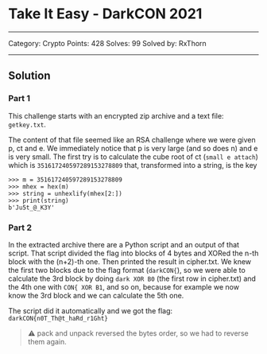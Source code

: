 # Take It Easy - DarkCON 2021

---

Category: Crypto
Points: 428
Solves: 99
Solved by: RxThorn

---

## Solution

### Part 1

This challenge starts with an encrypted zip archive and a text file: `getkey.txt`.

The content of that file seemed like an RSA challenge where we were given p, ct and e.
We immediately notice that p is very large (and so does n) and e is very small.
The first try is to calculate the cube root of ct (`small e attach`) which is `351617240597289153278809` that, transformed into a string, is the key

```py3
>>> m = 351617240597289153278809
>>> mhex = hex(m)
>>> string = unhexlify(mhex[2:])
>>> print(string)
b'Ju5t_@_K3Y'
```

### Part 2

In the extracted archive there are a Python script and an output of that script.
That script divided the flag into blocks of 4 bytes and XORed the n-th block with the (n+2)-th one. Then printed the result in cipher.txt.
We knew the first two blocks due to the flag format (`darkCON{`), so we were able to calculate the 3rd block by doing `dark XOR B0` (the first row in cipher.txt) and the 4th one with `CON{ XOR B1`, and so on, because for example we now know the 3rd block and we can calculate the 5th one.

The script did it automatically and we got the flag: `darkCON{n0T_Th@t_haRd_r1Ght}`

> :warning: pack and unpack reversed the bytes order, so we had to reverse them again.
